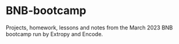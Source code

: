 # BNB-bootcamp
Projects, homework, lessons and notes from the March 2023 BNB bootcamp run by Extropy and Encode.


